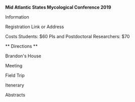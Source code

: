 
**Mid Atlantic States Mycological Conference 2019** 

Information



Registration
Link or Address

Costs
Students: $60
PIs and Postdoctoral Researchers: $70


** Directions **

Brandon's House


Meeting



Field Trip


Itenerary


Abstracts
